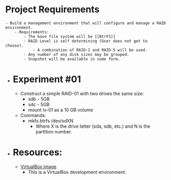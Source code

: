# Project Requirements
	- Build a management environment that will configure and manage a RAID environment.
		- Requirements:
			- The base file system will be [[BtrFS]]
			- RAID Level is self determining (User does not get to choose).
				- A combination of RAID-1 and RAID-5 will be used.
			- Any number of any disk sizes may be grouped.
			- Snapshot will be available in some form.
- # Experiment #01
	- Construct a simple RAID-01 with two drives the same size:
		- sdb - 5GB
		- sdc - 5GB
		- mount lv-01 as a 10 GB volume
	- Commands:
		- mkfs.btrfs /dev/sdXN
			- Where X is the drive letter (sda, sdb, etc.) and N is the partition number.
- # Resources:
	- [VirtualBox image]([[VB-LHR]])
		- This is a VirtualBox development environment.